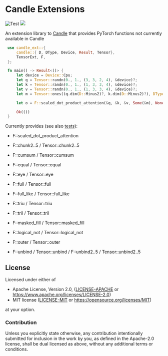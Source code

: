 # Candle Extensions

![Test](https://github.com/mokeyish/candle_ext/actions/workflows/test.yml/badge.svg?branch=main)
[![](https://img.shields.io/crates/v/candle-ext.svg)](https://crates.io/crates/candle-ext)

An extension library to [Candle](https://github.com/huggingface/candle) that provides PyTorch functions not currently available in Candle

```rust
 use candle_ext::{
     candle::{ D, DType, Device, Result, Tensor},
     TensorExt, F,
 };

 fn main() -> Result<()> {
     let device = Device::Cpu;
     let q = Tensor::randn(0., 1., (3, 3, 2, 4), &device)?;
     let k = Tensor::randn(0., 1., (1, 3, 3, 4), &device)?;
     let v = Tensor::randn(0., 1., (1, 3, 3, 4), &device)?;
     let m = Tensor::ones((q.dim(D::Minus2)?, k.dim(D::Minus2)?), DType::U8, &device)?.tril(0)?;

     let o = F::scaled_dot_product_attention(&q, &k, &v, Some(&m), None, None, None)?;

     Ok(())
 }
```

Currently provides (see also [tests](https://github.com/mokeyish/candle-ext/tree/main/tests)):

- F::scaled_dot_product_attention

- F::chunk2..5 / Tensor::chunk2..5

- F::cumsum / Tensor::cumsum

- F::equal / Tensor::equal

- F::eye / Tensor::eye

- F::full / Tensor::full

- F::full_like / Tensor::full_like

- F::triu / Tensor::triu

- F::tril / Tensor::tril

- F::masked_fill / Tensor::masked_fill

- F::logical_not / Tensor::logical_not

- F::outer / Tensor::outer

- F::unbind / Tensor::unbind / F::unbind2..5 / Tensor::unbind2..5


## License

Licensed under either of

- Apache License, Version 2.0, ([LICENSE-APACHE](LICENSE-APACHE) or <https://www.apache.org/licenses/LICENSE-2.0>)
- MIT license ([LICENSE-MIT](LICENSE-MIT) or <https://opensource.org/licenses/MIT>)

at your option.

### Contribution

Unless you explicitly state otherwise, any contribution intentionally
submitted for inclusion in the work by you, as defined in the Apache-2.0
license, shall be dual licensed as above, without any additional terms or
conditions.
